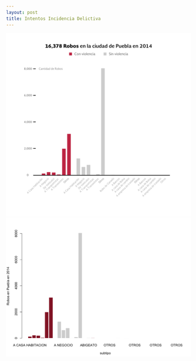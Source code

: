 ```yaml
---
layout: post
title: Intentos Incidencia Delictiva 
---
```


![_config.yml](/images/2015/04/24/intentos_delictiva_puebla_1.png)
![_config.yml](/images/2015/04/24/intentos_delictiva_puebla_0.png)